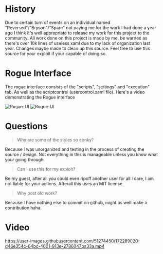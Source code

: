 # History 
Due to certain turn of events on an individual named "Reversed"/"Bryson"/"Spare" not paying me for the work I had done a year ago I think it's well appropriate to release my work for this project to the community. All work done on this project is made by me, be warned as there's over 10k lines of useless xaml due to my lack of organization last year. Changes maybe made to clean up this source. Feel free to use this source for your exploit if your capable of doing so. 

# Rogue Interface

The rogue interface consists of the "scripts", "settings" and "execution" tab. As well as the scriptcontrol (usercontrol.xaml file). Here's a video demonstrating the Rogue interface

![Rogue-UI](https://user-images.githubusercontent.com/51274450/172288159-d961fc1c-6cdf-4fb4-a6e4-e907df40766a.svg)
![Rogue-UI](https://user-images.githubusercontent.com/51274450/172288283-486e3701-0da0-406e-b456-0d0be590163b.svg)

# Questions

> Why are some of the styles so conky? 

Because I was unorganized and testing in the process of creating the source / design. Not everything in this is manageable unless you know what your going through.

> Can I use this for my exploit?

Be my guest, after all you could even ripoff another user for all I care, I am not liable for your actions. Afterall this uses an MIT license.

> Why post old work?

Because I have nothing else to commit on github, might as well make a contribution haha.

# Video

https://user-images.githubusercontent.com/51274450/172289020-d46e354c-64bc-4601-913e-2786047ba33a.mp4

